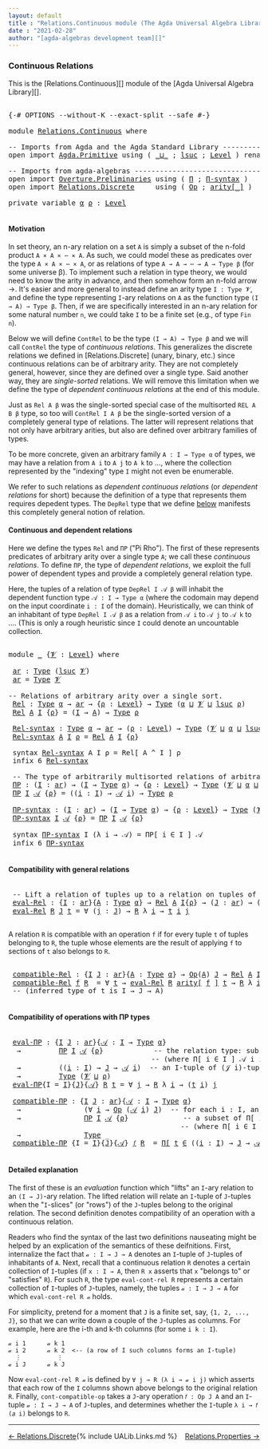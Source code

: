 ```yaml
---
layout: default
title : "Relations.Continuous module (The Agda Universal Algebra Library)"
date : "2021-02-28"
author: "[agda-algebras development team][]"
---
```


### <a id="continuous-relations">Continuous Relations</a>

This is the [Relations.Continuous][] module of the [Agda Universal Algebra Library][].

<pre class="Agda">

<a id="327" class="Symbol">{-#</a> <a id="331" class="Keyword">OPTIONS</a> <a id="339" class="Pragma">--without-K</a> <a id="351" class="Pragma">--exact-split</a> <a id="365" class="Pragma">--safe</a> <a id="372" class="Symbol">#-}</a>

<a id="377" class="Keyword">module</a> <a id="384" href="Relations.Continuous.html" class="Module">Relations.Continuous</a> <a id="405" class="Keyword">where</a>

<a id="412" class="Comment">-- Imports from Agda and the Agda Standard Library -------------------------------</a>
<a id="495" class="Keyword">open</a> <a id="500" class="Keyword">import</a> <a id="507" href="Agda.Primitive.html" class="Module">Agda.Primitive</a> <a id="522" class="Keyword">using</a> <a id="528" class="Symbol">(</a> <a id="530" href="Agda.Primitive.html#810" class="Primitive Operator">_⊔_</a> <a id="534" class="Symbol">;</a> <a id="536" href="Agda.Primitive.html#780" class="Primitive">lsuc</a> <a id="541" class="Symbol">;</a> <a id="543" href="Agda.Primitive.html#597" class="Postulate">Level</a> <a id="549" class="Symbol">)</a> <a id="551" class="Keyword">renaming</a> <a id="560" class="Symbol">(</a> <a id="562" href="Agda.Primitive.html#326" class="Primitive">Set</a> <a id="566" class="Symbol">to</a> <a id="569" class="Primitive">Type</a> <a id="574" class="Symbol">)</a>

<a id="577" class="Comment">-- Imports from agda-algebras ----------------------------------------------------</a>
<a id="660" class="Keyword">open</a> <a id="665" class="Keyword">import</a> <a id="672" href="Overture.Preliminaries.html" class="Module">Overture.Preliminaries</a> <a id="695" class="Keyword">using</a> <a id="701" class="Symbol">(</a> <a id="703" href="Overture.Preliminaries.html#5896" class="Function">Π</a> <a id="705" class="Symbol">;</a> <a id="707" href="Overture.Preliminaries.html#5976" class="Function">Π-syntax</a> <a id="716" class="Symbol">)</a>
<a id="718" class="Keyword">open</a> <a id="723" class="Keyword">import</a> <a id="730" href="Relations.Discrete.html" class="Module">Relations.Discrete</a>     <a id="753" class="Keyword">using</a> <a id="759" class="Symbol">(</a> <a id="761" href="Relations.Discrete.html#5621" class="Function">Op</a> <a id="764" class="Symbol">;</a> <a id="766" href="Relations.Discrete.html#5810" class="Function Operator">arity[_]</a> <a id="775" class="Symbol">)</a>

<a id="778" class="Keyword">private</a> <a id="786" class="Keyword">variable</a> <a id="795" href="Relations.Continuous.html#795" class="Generalizable">α</a> <a id="797" href="Relations.Continuous.html#797" class="Generalizable">ρ</a> <a id="799" class="Symbol">:</a> <a id="801" href="Agda.Primitive.html#597" class="Postulate">Level</a>

</pre>

#### <a id="motivation">Motivation</a>

In set theory, an n-ary relation on a set `A` is simply a subset of the n-fold product `A × A × ⋯ × A`.  As such, we could model these as predicates over the type `A × A × ⋯ × A`, or as relations of type `A → A → ⋯ → A → Type β` (for some universe β).  To implement such a relation in type theory, we would need to know the arity in advance, and then somehow form an n-fold arrow →.  It's easier and more general to instead define an arity type `I : Type 𝓥`, and define the type representing `I`-ary relations on `A` as the function type `(I → A) → Type β`.  Then, if we are specifically interested in an n-ary relation for some natural number `n`, we could take `I` to be a finite set (e.g., of type `Fin n`).

Below we will define `ContRel` to be the type `(I → A) → Type β` and we will call `ContRel` the type of *continuous relations*.  This generalizes the discrete relations we defined in [Relations.Discrete] (unary, binary, etc.) since continuous relations can be of arbitrary arity.  They are not completely general, however, since they are defined over a single type. Said another way, they are *single-sorted* relations. We will remove this limitation when we define the type of *dependent continuous relations* at the end of this module.

Just as `Rel A β` was the single-sorted special case of the multisorted `REL A B β` type, so too will `ContRel I A β` be the single-sorted version of a completely general type of relations. The latter will represent relations that not only have arbitrary arities, but also are defined over arbitrary families of types.

To be more concrete, given an arbitrary family `A : I → Type α` of types, we may have a relation from `A i` to `A j` to `A k` to …, where the collection represented by the "indexing" type `I` might not even be enumerable.

We refer to such relations as *dependent continuous relations* (or *dependent relations* for short) because the definition of a type that represents them requires depedent types.  The `DepRel` type that we define [below](Relations.Continuous.html#dependent-relations) manifests this completely general notion of relation.



#### <a id="continuous-and-dependent-relations">Continuous and dependent relations</a>

Here we define the types `Rel` and `ΠΡ` ("Pi Rho"). The first of these represents predicates of arbitrary arity over a single type `A`; we call these *continuous relations*.
To define `ΠΡ`, the type of *dependent relations*, we exploit the full power of dependent types and provide a completely general relation type.

Here, the tuples of a relation of type `DepRel I 𝒜 β` will inhabit the dependent function type `𝒜 : I → Type α` (where the codomain may depend on the input coordinate `i : I` of the domain). Heuristically, we can think of an inhabitant of type `DepRel I 𝒜 β` as a relation from `𝒜 i` to `𝒜 j` to `𝒜 k` to …. (This is only a rough heuristic since `I` could denote an uncountable collection.


<pre class="Agda">

<a id="3792" class="Keyword">module</a> <a id="3799" href="Relations.Continuous.html#3799" class="Module">_</a> <a id="3801" class="Symbol">{</a><a id="3802" href="Relations.Continuous.html#3802" class="Bound">𝓥</a> <a id="3804" class="Symbol">:</a> <a id="3806" href="Agda.Primitive.html#597" class="Postulate">Level</a><a id="3811" class="Symbol">}</a> <a id="3813" class="Keyword">where</a>

 <a id="3821" href="Relations.Continuous.html#3821" class="Function">ar</a> <a id="3824" class="Symbol">:</a> <a id="3826" href="Relations.Continuous.html#569" class="Primitive">Type</a> <a id="3831" class="Symbol">(</a><a id="3832" href="Agda.Primitive.html#780" class="Primitive">lsuc</a> <a id="3837" href="Relations.Continuous.html#3802" class="Bound">𝓥</a><a id="3838" class="Symbol">)</a>
 <a id="3841" href="Relations.Continuous.html#3821" class="Function">ar</a> <a id="3844" class="Symbol">=</a> <a id="3846" href="Relations.Continuous.html#569" class="Primitive">Type</a> <a id="3851" href="Relations.Continuous.html#3802" class="Bound">𝓥</a>

<a id="3854" class="Comment">-- Relations of arbitrary arity over a single sort.</a>
 <a id="3907" href="Relations.Continuous.html#3907" class="Function">Rel</a> <a id="3911" class="Symbol">:</a> <a id="3913" href="Relations.Continuous.html#569" class="Primitive">Type</a> <a id="3918" href="Relations.Continuous.html#795" class="Generalizable">α</a> <a id="3920" class="Symbol">→</a> <a id="3922" href="Relations.Continuous.html#3821" class="Function">ar</a> <a id="3925" class="Symbol">→</a> <a id="3927" class="Symbol">{</a><a id="3928" href="Relations.Continuous.html#3928" class="Bound">ρ</a> <a id="3930" class="Symbol">:</a> <a id="3932" href="Agda.Primitive.html#597" class="Postulate">Level</a><a id="3937" class="Symbol">}</a> <a id="3939" class="Symbol">→</a> <a id="3941" href="Relations.Continuous.html#569" class="Primitive">Type</a> <a id="3946" class="Symbol">(</a><a id="3947" href="Relations.Continuous.html#795" class="Generalizable">α</a> <a id="3949" href="Agda.Primitive.html#810" class="Primitive Operator">⊔</a> <a id="3951" href="Relations.Continuous.html#3802" class="Bound">𝓥</a> <a id="3953" href="Agda.Primitive.html#810" class="Primitive Operator">⊔</a> <a id="3955" href="Agda.Primitive.html#780" class="Primitive">lsuc</a> <a id="3960" href="Relations.Continuous.html#3928" class="Bound">ρ</a><a id="3961" class="Symbol">)</a>
 <a id="3964" href="Relations.Continuous.html#3907" class="Function">Rel</a> <a id="3968" href="Relations.Continuous.html#3968" class="Bound">A</a> <a id="3970" href="Relations.Continuous.html#3970" class="Bound">I</a> <a id="3972" class="Symbol">{</a><a id="3973" href="Relations.Continuous.html#3973" class="Bound">ρ</a><a id="3974" class="Symbol">}</a> <a id="3976" class="Symbol">=</a> <a id="3978" class="Symbol">(</a><a id="3979" href="Relations.Continuous.html#3970" class="Bound">I</a> <a id="3981" class="Symbol">→</a> <a id="3983" href="Relations.Continuous.html#3968" class="Bound">A</a><a id="3984" class="Symbol">)</a> <a id="3986" class="Symbol">→</a> <a id="3988" href="Relations.Continuous.html#569" class="Primitive">Type</a> <a id="3993" href="Relations.Continuous.html#3973" class="Bound">ρ</a>

 <a id="3997" href="Relations.Continuous.html#3997" class="Function">Rel-syntax</a> <a id="4008" class="Symbol">:</a> <a id="4010" href="Relations.Continuous.html#569" class="Primitive">Type</a> <a id="4015" href="Relations.Continuous.html#795" class="Generalizable">α</a> <a id="4017" class="Symbol">→</a> <a id="4019" href="Relations.Continuous.html#3821" class="Function">ar</a> <a id="4022" class="Symbol">→</a> <a id="4024" class="Symbol">(</a><a id="4025" href="Relations.Continuous.html#4025" class="Bound">ρ</a> <a id="4027" class="Symbol">:</a> <a id="4029" href="Agda.Primitive.html#597" class="Postulate">Level</a><a id="4034" class="Symbol">)</a> <a id="4036" class="Symbol">→</a> <a id="4038" href="Relations.Continuous.html#569" class="Primitive">Type</a> <a id="4043" class="Symbol">(</a><a id="4044" href="Relations.Continuous.html#3802" class="Bound">𝓥</a> <a id="4046" href="Agda.Primitive.html#810" class="Primitive Operator">⊔</a> <a id="4048" href="Relations.Continuous.html#795" class="Generalizable">α</a> <a id="4050" href="Agda.Primitive.html#810" class="Primitive Operator">⊔</a> <a id="4052" href="Agda.Primitive.html#780" class="Primitive">lsuc</a> <a id="4057" href="Relations.Continuous.html#4025" class="Bound">ρ</a><a id="4058" class="Symbol">)</a>
 <a id="4061" href="Relations.Continuous.html#3997" class="Function">Rel-syntax</a> <a id="4072" href="Relations.Continuous.html#4072" class="Bound">A</a> <a id="4074" href="Relations.Continuous.html#4074" class="Bound">I</a> <a id="4076" href="Relations.Continuous.html#4076" class="Bound">ρ</a> <a id="4078" class="Symbol">=</a> <a id="4080" href="Relations.Continuous.html#3907" class="Function">Rel</a> <a id="4084" href="Relations.Continuous.html#4072" class="Bound">A</a> <a id="4086" href="Relations.Continuous.html#4074" class="Bound">I</a> <a id="4088" class="Symbol">{</a><a id="4089" href="Relations.Continuous.html#4076" class="Bound">ρ</a><a id="4090" class="Symbol">}</a>

 <a id="4094" class="Keyword">syntax</a> <a id="4101" href="Relations.Continuous.html#3997" class="Function">Rel-syntax</a> <a id="4112" class="Bound">A</a> <a id="4114" class="Bound">I</a> <a id="4116" class="Bound">ρ</a> <a id="4118" class="Symbol">=</a> <a id="4120" class="Function">Rel[</a> <a id="4125" class="Bound">A</a> <a id="4127" class="Function">^</a> <a id="4129" class="Bound">I</a> <a id="4131" class="Function">]</a> <a id="4133" class="Bound">ρ</a>
 <a id="4136" class="Keyword">infix</a> <a id="4142" class="Number">6</a> <a id="4144" href="Relations.Continuous.html#3997" class="Function">Rel-syntax</a>

 <a id="4157" class="Comment">-- The type of arbitrarily multisorted relations of arbitrary arity</a>
 <a id="4226" href="Relations.Continuous.html#4226" class="Function">ΠΡ</a> <a id="4229" class="Symbol">:</a> <a id="4231" class="Symbol">(</a><a id="4232" href="Relations.Continuous.html#4232" class="Bound">I</a> <a id="4234" class="Symbol">:</a> <a id="4236" href="Relations.Continuous.html#3821" class="Function">ar</a><a id="4238" class="Symbol">)</a> <a id="4240" class="Symbol">→</a> <a id="4242" class="Symbol">(</a><a id="4243" href="Relations.Continuous.html#4232" class="Bound">I</a> <a id="4245" class="Symbol">→</a> <a id="4247" href="Relations.Continuous.html#569" class="Primitive">Type</a> <a id="4252" href="Relations.Continuous.html#795" class="Generalizable">α</a><a id="4253" class="Symbol">)</a> <a id="4255" class="Symbol">→</a> <a id="4257" class="Symbol">{</a><a id="4258" href="Relations.Continuous.html#4258" class="Bound">ρ</a> <a id="4260" class="Symbol">:</a> <a id="4262" href="Agda.Primitive.html#597" class="Postulate">Level</a><a id="4267" class="Symbol">}</a> <a id="4269" class="Symbol">→</a> <a id="4271" href="Relations.Continuous.html#569" class="Primitive">Type</a> <a id="4276" class="Symbol">(</a><a id="4277" href="Relations.Continuous.html#3802" class="Bound">𝓥</a> <a id="4279" href="Agda.Primitive.html#810" class="Primitive Operator">⊔</a> <a id="4281" href="Relations.Continuous.html#795" class="Generalizable">α</a> <a id="4283" href="Agda.Primitive.html#810" class="Primitive Operator">⊔</a> <a id="4285" href="Agda.Primitive.html#780" class="Primitive">lsuc</a> <a id="4290" href="Relations.Continuous.html#4258" class="Bound">ρ</a><a id="4291" class="Symbol">)</a>
 <a id="4294" href="Relations.Continuous.html#4226" class="Function">ΠΡ</a> <a id="4297" href="Relations.Continuous.html#4297" class="Bound">I</a> <a id="4299" href="Relations.Continuous.html#4299" class="Bound">𝒜</a> <a id="4301" class="Symbol">{</a><a id="4302" href="Relations.Continuous.html#4302" class="Bound">ρ</a><a id="4303" class="Symbol">}</a> <a id="4305" class="Symbol">=</a> <a id="4307" class="Symbol">((</a><a id="4309" href="Relations.Continuous.html#4309" class="Bound">i</a> <a id="4311" class="Symbol">:</a> <a id="4313" href="Relations.Continuous.html#4297" class="Bound">I</a><a id="4314" class="Symbol">)</a> <a id="4316" class="Symbol">→</a> <a id="4318" href="Relations.Continuous.html#4299" class="Bound">𝒜</a> <a id="4320" href="Relations.Continuous.html#4309" class="Bound">i</a><a id="4321" class="Symbol">)</a> <a id="4323" class="Symbol">→</a> <a id="4325" href="Relations.Continuous.html#569" class="Primitive">Type</a> <a id="4330" href="Relations.Continuous.html#4302" class="Bound">ρ</a>

 <a id="4334" href="Relations.Continuous.html#4334" class="Function">ΠΡ-syntax</a> <a id="4344" class="Symbol">:</a> <a id="4346" class="Symbol">(</a><a id="4347" href="Relations.Continuous.html#4347" class="Bound">I</a> <a id="4349" class="Symbol">:</a> <a id="4351" href="Relations.Continuous.html#3821" class="Function">ar</a><a id="4353" class="Symbol">)</a> <a id="4355" class="Symbol">→</a> <a id="4357" class="Symbol">(</a><a id="4358" href="Relations.Continuous.html#4347" class="Bound">I</a> <a id="4360" class="Symbol">→</a> <a id="4362" href="Relations.Continuous.html#569" class="Primitive">Type</a> <a id="4367" href="Relations.Continuous.html#795" class="Generalizable">α</a><a id="4368" class="Symbol">)</a> <a id="4370" class="Symbol">→</a> <a id="4372" class="Symbol">{</a><a id="4373" href="Relations.Continuous.html#4373" class="Bound">ρ</a> <a id="4375" class="Symbol">:</a> <a id="4377" href="Agda.Primitive.html#597" class="Postulate">Level</a><a id="4382" class="Symbol">}</a> <a id="4384" class="Symbol">→</a> <a id="4386" href="Relations.Continuous.html#569" class="Primitive">Type</a> <a id="4391" class="Symbol">(</a><a id="4392" href="Relations.Continuous.html#3802" class="Bound">𝓥</a> <a id="4394" href="Agda.Primitive.html#810" class="Primitive Operator">⊔</a> <a id="4396" href="Relations.Continuous.html#795" class="Generalizable">α</a> <a id="4398" href="Agda.Primitive.html#810" class="Primitive Operator">⊔</a> <a id="4400" href="Agda.Primitive.html#780" class="Primitive">lsuc</a> <a id="4405" href="Relations.Continuous.html#4373" class="Bound">ρ</a><a id="4406" class="Symbol">)</a>
 <a id="4409" href="Relations.Continuous.html#4334" class="Function">ΠΡ-syntax</a> <a id="4419" href="Relations.Continuous.html#4419" class="Bound">I</a> <a id="4421" href="Relations.Continuous.html#4421" class="Bound">𝒜</a> <a id="4423" class="Symbol">{</a><a id="4424" href="Relations.Continuous.html#4424" class="Bound">ρ</a><a id="4425" class="Symbol">}</a> <a id="4427" class="Symbol">=</a> <a id="4429" href="Relations.Continuous.html#4226" class="Function">ΠΡ</a> <a id="4432" href="Relations.Continuous.html#4419" class="Bound">I</a> <a id="4434" href="Relations.Continuous.html#4421" class="Bound">𝒜</a> <a id="4436" class="Symbol">{</a><a id="4437" href="Relations.Continuous.html#4424" class="Bound">ρ</a><a id="4438" class="Symbol">}</a>

 <a id="4442" class="Keyword">syntax</a> <a id="4449" href="Relations.Continuous.html#4334" class="Function">ΠΡ-syntax</a> <a id="4459" class="Bound">I</a> <a id="4461" class="Symbol">(λ</a> <a id="4464" class="Bound">i</a> <a id="4466" class="Symbol">→</a> <a id="4468" class="Bound">𝒜</a><a id="4469" class="Symbol">)</a> <a id="4471" class="Symbol">=</a> <a id="4473" class="Function">ΠΡ[</a> <a id="4477" class="Bound">i</a> <a id="4479" class="Function">∈</a> <a id="4481" class="Bound">I</a> <a id="4483" class="Function">]</a> <a id="4485" class="Bound">𝒜</a>
 <a id="4488" class="Keyword">infix</a> <a id="4494" class="Number">6</a> <a id="4496" href="Relations.Continuous.html#4334" class="Function">ΠΡ-syntax</a>

</pre>

#### <a id="compatibility-with-general-relations">Compatibility with general relations</a>

<pre class="Agda">

 <a id="4626" class="Comment">-- Lift a relation of tuples up to a relation on tuples of tuples.</a>
 <a id="4694" href="Relations.Continuous.html#4694" class="Function">eval-Rel</a> <a id="4703" class="Symbol">:</a> <a id="4705" class="Symbol">{</a><a id="4706" href="Relations.Continuous.html#4706" class="Bound">I</a> <a id="4708" class="Symbol">:</a> <a id="4710" href="Relations.Continuous.html#3821" class="Function">ar</a><a id="4712" class="Symbol">}{</a><a id="4714" href="Relations.Continuous.html#4714" class="Bound">A</a> <a id="4716" class="Symbol">:</a> <a id="4718" href="Relations.Continuous.html#569" class="Primitive">Type</a> <a id="4723" href="Relations.Continuous.html#795" class="Generalizable">α</a><a id="4724" class="Symbol">}</a> <a id="4726" class="Symbol">→</a> <a id="4728" href="Relations.Continuous.html#3907" class="Function">Rel</a> <a id="4732" href="Relations.Continuous.html#4714" class="Bound">A</a> <a id="4734" href="Relations.Continuous.html#4706" class="Bound">I</a><a id="4735" class="Symbol">{</a><a id="4736" href="Relations.Continuous.html#797" class="Generalizable">ρ</a><a id="4737" class="Symbol">}</a> <a id="4739" class="Symbol">→</a> <a id="4741" class="Symbol">(</a><a id="4742" href="Relations.Continuous.html#4742" class="Bound">J</a> <a id="4744" class="Symbol">:</a> <a id="4746" href="Relations.Continuous.html#3821" class="Function">ar</a><a id="4748" class="Symbol">)</a> <a id="4750" class="Symbol">→</a> <a id="4752" class="Symbol">(</a><a id="4753" href="Relations.Continuous.html#4706" class="Bound">I</a> <a id="4755" class="Symbol">→</a> <a id="4757" href="Relations.Continuous.html#4742" class="Bound">J</a> <a id="4759" class="Symbol">→</a> <a id="4761" href="Relations.Continuous.html#4714" class="Bound">A</a><a id="4762" class="Symbol">)</a> <a id="4764" class="Symbol">→</a> <a id="4766" href="Relations.Continuous.html#569" class="Primitive">Type</a> <a id="4771" class="Symbol">(</a><a id="4772" href="Relations.Continuous.html#3802" class="Bound">𝓥</a> <a id="4774" href="Agda.Primitive.html#810" class="Primitive Operator">⊔</a> <a id="4776" href="Relations.Continuous.html#797" class="Generalizable">ρ</a><a id="4777" class="Symbol">)</a>
 <a id="4780" href="Relations.Continuous.html#4694" class="Function">eval-Rel</a> <a id="4789" href="Relations.Continuous.html#4789" class="Bound">R</a> <a id="4791" href="Relations.Continuous.html#4791" class="Bound">J</a> <a id="4793" href="Relations.Continuous.html#4793" class="Bound">t</a> <a id="4795" class="Symbol">=</a> <a id="4797" class="Symbol">∀</a> <a id="4799" class="Symbol">(</a><a id="4800" href="Relations.Continuous.html#4800" class="Bound">j</a> <a id="4802" class="Symbol">:</a> <a id="4804" href="Relations.Continuous.html#4791" class="Bound">J</a><a id="4805" class="Symbol">)</a> <a id="4807" class="Symbol">→</a> <a id="4809" href="Relations.Continuous.html#4789" class="Bound">R</a> <a id="4811" class="Symbol">λ</a> <a id="4813" href="Relations.Continuous.html#4813" class="Bound">i</a> <a id="4815" class="Symbol">→</a> <a id="4817" href="Relations.Continuous.html#4793" class="Bound">t</a> <a id="4819" href="Relations.Continuous.html#4813" class="Bound">i</a> <a id="4821" href="Relations.Continuous.html#4800" class="Bound">j</a>

</pre>

A relation `R` is compatible with an operation `f` if for every tuple `t` of tuples
belonging to `R`, the tuple whose elements are the result of applying `f` to
sections of `t` also belongs to `R`.

<pre class="Agda">

 <a id="5050" href="Relations.Continuous.html#5050" class="Function">compatible-Rel</a> <a id="5065" class="Symbol">:</a> <a id="5067" class="Symbol">{</a><a id="5068" href="Relations.Continuous.html#5068" class="Bound">I</a> <a id="5070" href="Relations.Continuous.html#5070" class="Bound">J</a> <a id="5072" class="Symbol">:</a> <a id="5074" href="Relations.Continuous.html#3821" class="Function">ar</a><a id="5076" class="Symbol">}{</a><a id="5078" href="Relations.Continuous.html#5078" class="Bound">A</a> <a id="5080" class="Symbol">:</a> <a id="5082" href="Relations.Continuous.html#569" class="Primitive">Type</a> <a id="5087" href="Relations.Continuous.html#795" class="Generalizable">α</a><a id="5088" class="Symbol">}</a> <a id="5090" class="Symbol">→</a> <a id="5092" href="Relations.Discrete.html#5621" class="Function">Op</a><a id="5094" class="Symbol">(</a><a id="5095" href="Relations.Continuous.html#5078" class="Bound">A</a><a id="5096" class="Symbol">)</a> <a id="5098" href="Relations.Continuous.html#5070" class="Bound">J</a> <a id="5100" class="Symbol">→</a> <a id="5102" href="Relations.Continuous.html#3907" class="Function">Rel</a> <a id="5106" href="Relations.Continuous.html#5078" class="Bound">A</a> <a id="5108" href="Relations.Continuous.html#5068" class="Bound">I</a><a id="5109" class="Symbol">{</a><a id="5110" href="Relations.Continuous.html#797" class="Generalizable">ρ</a><a id="5111" class="Symbol">}</a> <a id="5113" class="Symbol">→</a> <a id="5115" href="Relations.Continuous.html#569" class="Primitive">Type</a> <a id="5120" class="Symbol">(</a><a id="5121" href="Relations.Continuous.html#3802" class="Bound">𝓥</a> <a id="5123" href="Agda.Primitive.html#810" class="Primitive Operator">⊔</a> <a id="5125" href="Relations.Continuous.html#795" class="Generalizable">α</a> <a id="5127" href="Agda.Primitive.html#810" class="Primitive Operator">⊔</a> <a id="5129" href="Relations.Continuous.html#797" class="Generalizable">ρ</a><a id="5130" class="Symbol">)</a>
 <a id="5133" href="Relations.Continuous.html#5050" class="Function">compatible-Rel</a> <a id="5148" href="Relations.Continuous.html#5148" class="Bound">f</a> <a id="5150" href="Relations.Continuous.html#5150" class="Bound">R</a>  <a id="5153" class="Symbol">=</a> <a id="5155" class="Symbol">∀</a> <a id="5157" href="Relations.Continuous.html#5157" class="Bound">t</a> <a id="5159" class="Symbol">→</a> <a id="5161" href="Relations.Continuous.html#4694" class="Function">eval-Rel</a> <a id="5170" href="Relations.Continuous.html#5150" class="Bound">R</a> <a id="5172" href="Relations.Discrete.html#5810" class="Function Operator">arity[</a> <a id="5179" href="Relations.Continuous.html#5148" class="Bound">f</a> <a id="5181" href="Relations.Discrete.html#5810" class="Function Operator">]</a> <a id="5183" href="Relations.Continuous.html#5157" class="Bound">t</a> <a id="5185" class="Symbol">→</a> <a id="5187" href="Relations.Continuous.html#5150" class="Bound">R</a> <a id="5189" class="Symbol">λ</a> <a id="5191" href="Relations.Continuous.html#5191" class="Bound">i</a> <a id="5193" class="Symbol">→</a> <a id="5195" href="Relations.Continuous.html#5148" class="Bound">f</a> <a id="5197" class="Symbol">(</a><a id="5198" href="Relations.Continuous.html#5157" class="Bound">t</a> <a id="5200" href="Relations.Continuous.html#5191" class="Bound">i</a><a id="5201" class="Symbol">)</a>
 <a id="5204" class="Comment">-- (inferred type of t is I → J → A)</a>

</pre>


#### <a id="compatibility-of-operations-with-pirho-types">Compatibility of operations with ΠΡ types</a>

<pre class="Agda">

 <a id="5375" href="Relations.Continuous.html#5375" class="Function">eval-ΠΡ</a> <a id="5383" class="Symbol">:</a> <a id="5385" class="Symbol">{</a><a id="5386" href="Relations.Continuous.html#5386" class="Bound">I</a> <a id="5388" href="Relations.Continuous.html#5388" class="Bound">J</a> <a id="5390" class="Symbol">:</a> <a id="5392" href="Relations.Continuous.html#3821" class="Function">ar</a><a id="5394" class="Symbol">}{</a><a id="5396" href="Relations.Continuous.html#5396" class="Bound">𝒜</a> <a id="5398" class="Symbol">:</a> <a id="5400" href="Relations.Continuous.html#5386" class="Bound">I</a> <a id="5402" class="Symbol">→</a> <a id="5404" href="Relations.Continuous.html#569" class="Primitive">Type</a> <a id="5409" href="Relations.Continuous.html#795" class="Generalizable">α</a><a id="5410" class="Symbol">}</a>
  <a id="5414" class="Symbol">→</a>         <a id="5424" href="Relations.Continuous.html#4226" class="Function">ΠΡ</a> <a id="5427" href="Relations.Continuous.html#5386" class="Bound">I</a> <a id="5429" href="Relations.Continuous.html#5396" class="Bound">𝒜</a> <a id="5431" class="Symbol">{</a><a id="5432" href="Relations.Continuous.html#797" class="Generalizable">ρ</a><a id="5433" class="Symbol">}</a>            <a id="5446" class="Comment">-- the relation type: subsets of Π[ i ∈ I ] 𝒜 i</a>
                                  <a id="5528" class="Comment">-- (where Π[ i ∈ I ] 𝒜 i is a type of dependent functions or &quot;tuples&quot;)</a>
  <a id="5601" class="Symbol">→</a>         <a id="5611" class="Symbol">((</a><a id="5613" href="Relations.Continuous.html#5613" class="Bound">i</a> <a id="5615" class="Symbol">:</a> <a id="5617" href="Relations.Continuous.html#5386" class="Bound">I</a><a id="5618" class="Symbol">)</a> <a id="5620" class="Symbol">→</a> <a id="5622" href="Relations.Continuous.html#5388" class="Bound">J</a> <a id="5624" class="Symbol">→</a> <a id="5626" href="Relations.Continuous.html#5396" class="Bound">𝒜</a> <a id="5628" href="Relations.Continuous.html#5613" class="Bound">i</a><a id="5629" class="Symbol">)</a>  <a id="5632" class="Comment">-- an I-tuple of (𝒥 i)-tuples</a>
  <a id="5664" class="Symbol">→</a>         <a id="5674" href="Relations.Continuous.html#569" class="Primitive">Type</a> <a id="5679" class="Symbol">(</a><a id="5680" href="Relations.Continuous.html#3802" class="Bound">𝓥</a> <a id="5682" href="Agda.Primitive.html#810" class="Primitive Operator">⊔</a> <a id="5684" href="Relations.Continuous.html#797" class="Generalizable">ρ</a><a id="5685" class="Symbol">)</a>
 <a id="5688" href="Relations.Continuous.html#5375" class="Function">eval-ΠΡ</a><a id="5695" class="Symbol">{</a><a id="5696" class="Argument">I</a> <a id="5698" class="Symbol">=</a> <a id="5700" href="Relations.Continuous.html#5700" class="Bound">I</a><a id="5701" class="Symbol">}{</a><a id="5703" href="Relations.Continuous.html#5703" class="Bound">J</a><a id="5704" class="Symbol">}{</a><a id="5706" href="Relations.Continuous.html#5706" class="Bound">𝒜</a><a id="5707" class="Symbol">}</a> <a id="5709" href="Relations.Continuous.html#5709" class="Bound">R</a> <a id="5711" href="Relations.Continuous.html#5711" class="Bound">t</a> <a id="5713" class="Symbol">=</a> <a id="5715" class="Symbol">∀</a> <a id="5717" href="Relations.Continuous.html#5717" class="Bound">j</a> <a id="5719" class="Symbol">→</a> <a id="5721" href="Relations.Continuous.html#5709" class="Bound">R</a> <a id="5723" class="Symbol">λ</a> <a id="5725" href="Relations.Continuous.html#5725" class="Bound">i</a> <a id="5727" class="Symbol">→</a> <a id="5729" class="Symbol">(</a><a id="5730" href="Relations.Continuous.html#5711" class="Bound">t</a> <a id="5732" href="Relations.Continuous.html#5725" class="Bound">i</a><a id="5733" class="Symbol">)</a> <a id="5735" href="Relations.Continuous.html#5717" class="Bound">j</a>

 <a id="5739" href="Relations.Continuous.html#5739" class="Function">compatible-ΠΡ</a> <a id="5753" class="Symbol">:</a> <a id="5755" class="Symbol">{</a><a id="5756" href="Relations.Continuous.html#5756" class="Bound">I</a> <a id="5758" href="Relations.Continuous.html#5758" class="Bound">J</a> <a id="5760" class="Symbol">:</a> <a id="5762" href="Relations.Continuous.html#3821" class="Function">ar</a><a id="5764" class="Symbol">}{</a><a id="5766" href="Relations.Continuous.html#5766" class="Bound">𝒜</a> <a id="5768" class="Symbol">:</a> <a id="5770" href="Relations.Continuous.html#5756" class="Bound">I</a> <a id="5772" class="Symbol">→</a> <a id="5774" href="Relations.Continuous.html#569" class="Primitive">Type</a> <a id="5779" href="Relations.Continuous.html#795" class="Generalizable">α</a><a id="5780" class="Symbol">}</a>
  <a id="5784" class="Symbol">→</a>               <a id="5800" class="Symbol">(∀</a> <a id="5803" href="Relations.Continuous.html#5803" class="Bound">i</a> <a id="5805" class="Symbol">→</a> <a id="5807" href="Relations.Discrete.html#5621" class="Function">Op</a> <a id="5810" class="Symbol">(</a><a id="5811" href="Relations.Continuous.html#5766" class="Bound">𝒜</a> <a id="5813" href="Relations.Continuous.html#5803" class="Bound">i</a><a id="5814" class="Symbol">)</a> <a id="5816" href="Relations.Continuous.html#5758" class="Bound">J</a><a id="5817" class="Symbol">)</a>  <a id="5820" class="Comment">-- for each i : I, an operation of type  𝒪(𝒜 i){J} = (J → 𝒜 i) → 𝒜 i</a>
  <a id="5891" class="Symbol">→</a>               <a id="5907" href="Relations.Continuous.html#4226" class="Function">ΠΡ</a> <a id="5910" href="Relations.Continuous.html#5756" class="Bound">I</a> <a id="5912" href="Relations.Continuous.html#5766" class="Bound">𝒜</a> <a id="5914" class="Symbol">{</a><a id="5915" href="Relations.Continuous.html#797" class="Generalizable">ρ</a><a id="5916" class="Symbol">}</a>             <a id="5930" class="Comment">-- a subset of Π[ i ∈ I ] 𝒜 i</a>
                                         <a id="6001" class="Comment">-- (where Π[ i ∈ I ] 𝒜 i is a type of dependent functions or &quot;tuples&quot;)</a>
  <a id="6074" class="Symbol">→</a>               <a id="6090" href="Relations.Continuous.html#569" class="Primitive">Type</a> <a id="6095" class="Symbol">_</a>
 <a id="6098" href="Relations.Continuous.html#5739" class="Function">compatible-ΠΡ</a> <a id="6112" class="Symbol">{</a><a id="6113" class="Argument">I</a> <a id="6115" class="Symbol">=</a> <a id="6117" href="Relations.Continuous.html#6117" class="Bound">I</a><a id="6118" class="Symbol">}{</a><a id="6120" href="Relations.Continuous.html#6120" class="Bound">J</a><a id="6121" class="Symbol">}{</a><a id="6123" href="Relations.Continuous.html#6123" class="Bound">𝒜</a><a id="6124" class="Symbol">}</a> <a id="6126" href="Relations.Continuous.html#6126" class="Bound">𝑓</a> <a id="6128" href="Relations.Continuous.html#6128" class="Bound">R</a>  <a id="6131" class="Symbol">=</a> <a id="6133" href="Overture.Preliminaries.html#5976" class="Function">Π[</a> <a id="6136" href="Relations.Continuous.html#6136" class="Bound">t</a> <a id="6138" href="Overture.Preliminaries.html#5976" class="Function">∈</a> <a id="6140" class="Symbol">((</a><a id="6142" href="Relations.Continuous.html#6142" class="Bound">i</a> <a id="6144" class="Symbol">:</a> <a id="6146" href="Relations.Continuous.html#6117" class="Bound">I</a><a id="6147" class="Symbol">)</a> <a id="6149" class="Symbol">→</a> <a id="6151" href="Relations.Continuous.html#6120" class="Bound">J</a> <a id="6153" class="Symbol">→</a> <a id="6155" href="Relations.Continuous.html#6123" class="Bound">𝒜</a> <a id="6157" href="Relations.Continuous.html#6142" class="Bound">i</a><a id="6158" class="Symbol">)</a> <a id="6160" href="Overture.Preliminaries.html#5976" class="Function">]</a> <a id="6162" href="Relations.Continuous.html#5375" class="Function">eval-ΠΡ</a> <a id="6170" href="Relations.Continuous.html#6128" class="Bound">R</a> <a id="6172" href="Relations.Continuous.html#6136" class="Bound">t</a>

</pre>

#### <a id="detailed-explanation">Detailed explanation</a>

The first of these is an *evaluation* function which "lifts" an `I`-ary relation to an `(I → J)`-ary relation. The lifted relation will relate an `I`-tuple of `J`-tuples when the "`I`-slices" (or "rows") of the `J`-tuples belong to the original relation. The second definition denotes compatibility of an operation with a continuous relation.

Readers who find the syntax of the last two definitions nauseating might be helped by an explication of the semantics of these deifnitions. First, internalize the fact that `𝒶 : I → J → A` denotes an `I`-tuple of `J`-tuples of inhabitants of `A`. Next, recall that a continuous relation `R` denotes a certain collection of `I`-tuples (if `x : I → A`, then `R x` asserts that `x` "belongs to" or "satisfies" `R`).  For such `R`, the type `eval-cont-rel R` represents a certain collection of `I`-tuples of `J`-tuples, namely, the tuples `𝒶 : I → J → A` for which `eval-cont-rel R 𝒶` holds.

For simplicity, pretend for a moment that `J` is a finite set, say, `{1, 2, ..., J}`, so that we can write down a couple of the `J`-tuples as columns. For example, here are the i-th and k-th columns (for some `i k : I`).

```
𝒶 i 1      𝒶 k 1
𝒶 i 2      𝒶 k 2  <-- (a row of I such columns forms an I-tuple)
  ⋮          ⋮
𝒶 i J      𝒶 k J
```

Now `eval-cont-rel R 𝒶` is defined by `∀ j → R (λ i → 𝒶 i j)` which asserts that each row of the `I` columns shown above belongs to the original relation `R`. Finally, `cont-compatible-op` takes a `J`-ary operation `𝑓 : Op J A` and an `I`-tuple `𝒶 : I → J → A` of `J`-tuples, and determines whether the `I`-tuple `λ i → 𝑓 (𝑎 i)` belongs to `R`.

--------------------------------------

<span style="float:left;">[← Relations.Discrete](Relations.Discrete.html)</span>
<span style="float:right;">[Relations.Properties →](Relations.Properties.html)</span>

{% include UALib.Links.md %}

[agda-algebras development team]: https://github.com/ualib/agda-algebras#the-agda-algebras-development-team
